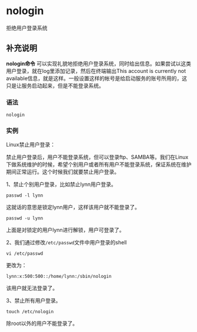 nologin
===

拒绝用户登录系统

## 补充说明

**nologin命令** 可以实现礼貌地拒绝用户登录系统，同时给出信息。如果尝试以这类用户登录，就在log里添加记录，然后在终端输出This account is currently not available信息，就是这样。一般设置这样的帐号是给启动服务的账号所用的，这只是让服务启动起来，但是不能登录系统。

###  语法

```shell
nologin
```

###  实例

Linux禁止用户登录：

禁止用户登录后，用户不能登录系统，但可以登录ftp、SAMBA等。我们在Linux下做系统维护的时候，希望个别用户或者所有用户不能登录系统，保证系统在维护期间正常运行。这个时候我们就要禁止用户登录。  

1、禁止个别用户登录，比如禁止lynn用户登录。

```shell
passwd -l lynn
```

这就话的意思是锁定lynn用户，这样该用户就不能登录了。  

```shell
passwd -u lynn
```

上面是对锁定的用户lynn进行解锁，用户可登录了。    

2、我们通过修改`/etc/passwd`文件中用户登录的shell

```shell
vi /etc/passwd
```

更改为：

```shell
lynn:x:500:500::/home/lynn:/sbin/nologin
```

该用户就无法登录了。  

3、禁止所有用户登录。

```shell
touch /etc/nologin
```

除root以外的用户不能登录了。


<!-- Linux命令行搜索引擎：https://github.com/wsdo/linux-complete-guide.git -->
